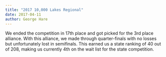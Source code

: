 ```yaml
---
title: "2017 10,000 Lakes Regional"
date: 2017-04-11
author: George Hare
---
```


We ended the competition in 17th place and got picked for the 3rd place alliance. With this alliance, we made through quarter-finals with no losses but unfortunately lost in semifinals. This earned us a state ranking of 40 out of 208, making us currently 4th on the wait list for the state competition.